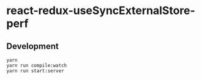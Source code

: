 # react-redux-useSyncExternalStore-perf

## Development

```
yarn
yarn run compile:watch
yarn run start:server
```
